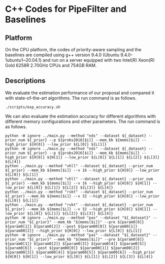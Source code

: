 # C++ Codes for PipeFilter and Baselines

## Platform
On the CPU platform, the codes of priority-aware sampling and the baselines are compiled using g++ version 9.4.0 (Ubuntu 9.4.0-1ubuntu1~20.04.1) and run on a server equipped with two Intel(R) Xeon(R) Gold 6258R 2.70GHz CPUs and 754GB RAM.

## Descriptions
We evaluate the estimation performance of our proposal and compared it with state-of-the-art algorithms. The run command is as follows.

```shell
./scripts/exp_accuracy.sh
```

We can also evaluate the estimation accuracy for different algorithms with different memory configurations and other parameters. The run command is as follows.

```shell
python -W ignore ../main.py --method "nds" --dataset ${_dataset} --prior_num ${_prior} --p ${probs2016[$i]} --mem_kb ${mems[$i]} --high_prior ${H[0]} --low_prior ${L[0]} ${L[1]}
python -W ignore ../main.py --method "nds" --dataset ${_dataset} --prior_num ${_prior} --p ${probs2016[$i]} --mem_kb ${mems[$i]} --high_prior ${H[0]} ${H[1]} --low_prior ${L[0]} ${L[1]} ${L[2]} ${L[3]} ${L[4]}
python ../main.py --method "vhll" --dataset ${_dataset} --prior_num ${_prior} --mem_kb ${mems[$i]} --v 16 --high_prior ${H[0]} --low_prior ${L[0]} ${L[1]}
python ../main.py --method "vhll" --dataset ${_dataset} --prior_num ${_prior} --mem_kb ${mems[$i]} --v 16 --high_prior ${H[0]} ${H[1]} --low_prior ${L[0]} ${L[1]} ${L[2]} ${L[3]} ${L[4]}
python ../main.py --method "rskt" --dataset ${_dataset} --prior_num ${_prior} --mem_kb ${mems[$i]} --v 32 --high_prior ${H[0]} --low_prior ${L[0]} ${L[1]}
python ../main.py --method "rskt" --dataset ${_dataset} --prior_num ${_prior} --mem_kb ${mems[$i]} --v 32 --high_prior ${H[0]} ${H[1]} --low_prior ${L[0]} ${L[1]} ${L[2]} ${L[3]} ${L[4]}
python -W ignore ../main.py --method "pas" --dataset "${_dataset}" --prior_num "${_prior}" --mem_kb "${mems[$i]}" --pre ${param0[0]} ${param0[1]} ${param0[2]} --post ${param00[0]} ${param00[1]} ${param00[2]} --high_prior ${H[0]} --low_prior ${L[0]} ${L[1]}
python -W ignore ../main.py --method "pas" --dataset "${_dataset}" --prior_num "${_prior}" --mem_kb "${mems[$i]}" --pre ${param0[0]} ${param0[1]} ${param0[2]} ${param0[3]} ${param0[4]} ${param0[5]} ${param0[6]} --post ${param00[0]} ${param00[1]} ${param00[2]} ${param00[3]} ${param00[4]} ${param00[5]} ${param00[6]} --high_prior ${H[0]} ${H[1]} --low_prior ${L[0]} ${L[1]} ${L[2]} ${L[3]} ${L[4]}
```
